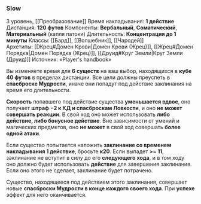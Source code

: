 ### Slow

3 уровень, [[Преобразование]]
Время накладывания: **1 действие**
Дистанция: **120 футов**
Компоненты: **Вербальный**, **Соматический**, **Материальный** (капля патоки)
Длительность: **Концентрация до 1 минуты**
Классы: [[Бард]], [[Волшебник]], [[Чародей]]
Архетипы: [[Жрец#Домен Крови|Домен Крови (Жрец)]], [[Жрец#Домен Порядка|Домен Порядка (Жрец)]], [[Друид#Круг Земли|Круг Земли (Друид)]]
Источник: «Player's handbook»

Вы изменяете время для **6 существ** на ваш выбор, находящихся в **кубе 40 футов** в пределах дистанции. Все цели должны преуспеть в **спасброске Мудрости**, иначе они попадут под действие заклинания на время его длительности.

**Скорость** попавшего под действие существа **уменьшается вдвое**, оно получает **штраф −2 к КД и спасброскам Ловкости**, и оно **не может совершать реакции**. В свой ход оно может использовать **либо действие, либо бонусное действие**. Вне зависимости от умений и магических предметов, оно **не может** в свой ход совершать **более одной атаки**.

Если существо попытается наложить **заклинание со временем накладывания 1 действие**, бросьте **к20**. Если выпадет **>= 11**, заклинание не вступит в силу до его **следующего хода**, и в том ходу оно должно будет использовать **действие** для завершения заклинания. Если оно этого не сделает, заклинание будет потрачено.

Существо, находящееся под действием этого заклинания, совершает новые **спасброски Мудрости в конце каждого своего хода**. При **успехе** эффект для него оканчивается.